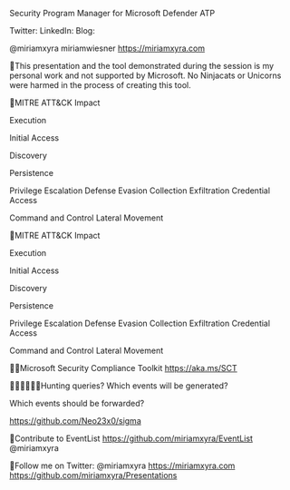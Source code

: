Security Program Manager for Microsoft Defender ATP

Twitter: LinkedIn: Blog:

@miriamxyra miriamwiesner https://miriamxyra.com

This presentation and the tool demonstrated during the session is my personal work and not supported by Microsoft.
No Ninjacats or Unicorns were harmed in the process of creating this tool.

MITRE ATT&CK
Impact

Execution

Initial Access

Discovery

Persistence

Privilege Escalation Defense Evasion
Collection
Exfiltration Credential Access

Command and Control Lateral Movement

MITRE ATT&CK
Impact

Execution

Initial Access

Discovery

Persistence

Privilege Escalation Defense Evasion
Collection
Exfiltration Credential Access

Command and Control Lateral Movement

Microsoft Security Compliance Toolkit
https://aka.ms/SCT

Hunting queries?
Which events will be generated?

Which events should be forwarded?

https://github.com/Neo23x0/sigma

Contribute to EventList
https://github.com/miriamxyra/EventList
@miriamxyra

Follow me on Twitter: @miriamxyra https://miriamxyra.com
https://github.com/miriamxyra/Presentations

